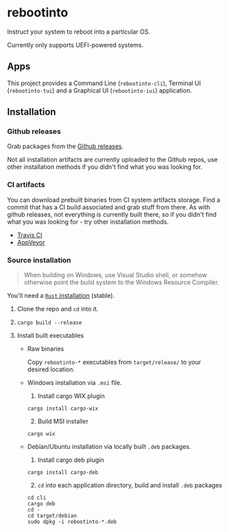 # rebootinto

Instruct your system to reboot into a particular OS.

Currently only supports UEFI-powered systems.

## Apps

This project provides a Command Line (`rebootinto-cli`), Terminal UI (`rebootinto-tui`) and a Graphical UI (`rebootinto-iui`) application.

## Installation

### Github releases

Grab packages from the [Github releases](https://github.com/MOZGIII/rebootinto/releases).

Not all installation artifacts are currently uploaded to the Github repos, use other installation methods if you didn't find
what you was looking for.

### CI artifacts

You can download prebuilt binaries from CI system artifacts storage. Find a commit that has a CI build associated and grab
stuff from there.
As with github releases, not everything is currently built there, so if you didn't find what you was looking for - try other
installation methods.

- [Travis CI](https://travis-ci.org/MOZGIII/rebootinto)
- [AppVeyor](https://ci.appveyor.com/project/MOZGIII/rebootinto)

### Source installation

> When building on Windows, use Visual Studio shell, or somehow otherwise point
> the build system to the Windows Resource Compiler.

You'll need a [`Rust` installation](https://www.rust-lang.org/tools/install) (stable).

1. Clone the repo and `cd` into it.

2. `cargo build --release`

3. Install built executables

   - Raw binaries

     Copy `rebootinto-*` executables from `target/release/` to your desired location.

   - Windows installation via `.msi` file.

     1. Install cargo WIX plugin

     `cargo install cargo-wix`

     2. Build MSI installer

     `cargo wix`

   - Debian/Ubuntu installation via locally built `.deb` packages.

     1. Install cargo deb plugin

     `cargo install cargo-deb`

     2. `cd` into each application directory, build and install `.deb` packages

     ```shell
     cd cli
     cargo deb
     cd -
     cd target/debian
     sudo dpkg -i rebootinto-*.deb
     ```
